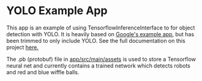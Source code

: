 # YOLO Example App
This app is an example of using TensorflowInferenceInterface to for object detection with YOLO. It is heavily based on <a href="https://github.com/tensorflow/tensorflow/tree/master/tensorflow/examples/android">Google's example app</a>, but has been trimmed to only include YOLO. See the full documentation on this project <a href="http://github.com/kerrj/yoloparser">here.</a>

The .pb (protobuf) file in <a href="/app/src/main/assets">app/src/main/assets</a> is used to store a Tensorflow neural net and currently contains a trained network which detects robots and red and blue wiffle balls.
